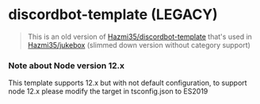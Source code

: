 # discordbot-template (LEGACY)

> This is an old version of [Hazmi35/discordbot-template](https://github.com/Hazmi35/discordbot-template) that's used in [Hazmi35/jukebox](https://github.com/Hazmi35/jukebox) (slimmed down version without category support)

### Note about Node version 12.x
This template supports 12.x but with not default configuration, to support node 12.x please modify the target in tsconfig.json to ES2019